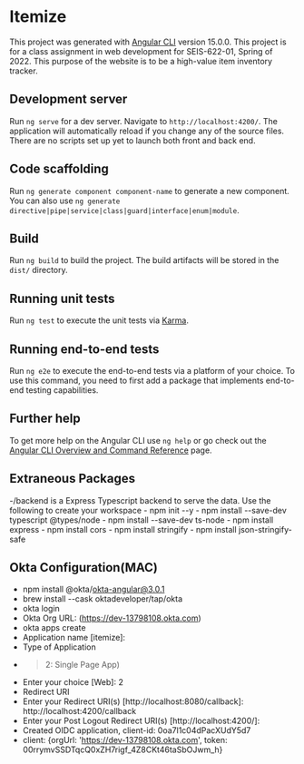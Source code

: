 # Itemize

This project was generated with [Angular CLI](https://github.com/angular/angular-cli) version 15.0.0.
This project is for a class assignment in web development for SEIS-622-01, Spring of 2022. 
This purpose of the website is to be a high-value item inventory tracker.

## Development server

Run `ng serve` for a dev server. Navigate to `http://localhost:4200/`. The application will automatically reload if you change any of the source files. There are no scripts set up yet to launch both front and back end. 

## Code scaffolding

Run `ng generate component component-name` to generate a new component. You can also use `ng generate directive|pipe|service|class|guard|interface|enum|module`.

## Build

Run `ng build` to build the project. The build artifacts will be stored in the `dist/` directory.

## Running unit tests

Run `ng test` to execute the unit tests via [Karma](https://karma-runner.github.io).

## Running end-to-end tests

Run `ng e2e` to execute the end-to-end tests via a platform of your choice. To use this command, you need to first add a package that implements end-to-end testing capabilities.

## Further help

To get more help on the Angular CLI use `ng help` or go check out the [Angular CLI Overview and Command Reference](https://angular.io/cli) page.

## Extraneous Packages
-/backend is a Express Typescript backend to serve the data. Use the following to create your workspace
    - npm init --y
    - npm install --save-dev typescript @types/node
    - npm install --save-dev ts-node
    - npm install express
    - npm install cors
    - npm install stringify
    - npm install json-stringify-safe


## Okta Configuration(MAC)

- npm install @okta/okta-angular@3.0.1
- brew install --cask oktadeveloper/tap/okta 
- okta login
- Okta Org URL: (https://dev-13798108.okta.com) 
- okta apps create
- Application name [itemize]: 
- Type of Application
- > 2: Single Page App)
- Enter your choice [Web]: 2   
- Redirect URI
- Enter your Redirect URI(s) [http://localhost:8080/callback]: http://localhost:4200/callback
- Enter your Post Logout Redirect URI(s) [http://localhost:4200/]: 
- Created OIDC application, client-id: 0oa7l1c04dPacXUdY5d7
- client: {orgUrl: 'https://dev-13798108.okta.com', token: 00rrymvSSDTqcQ0xZH7rigf_4Z8CKt46taSbOJwm_h}
